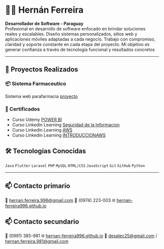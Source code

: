 # 👨‍💻 Hernán Ferreira

**Desarrollador de Software - Paraguay**  
Profesional en desarrollo de software enfocado en brindar soluciones reales y escalables.
Diseño sistemas personalizados, sitios web y aplicaciones móviles adaptadas a cada negocio.
Trabajo con compromiso, claridad y soporte constante en cada etapa del proyecto.
Mi objetivo es generar confianza a través de tecnología funcional y resultados concretos

---

## 🚀 Proyectos Realizados

### 📦 Sistema Farmaceutico
Sistema web parafarmacia
[proyecto](https://github.com/hernan-ferreira996/inventario-qr)

### 🏅 Certificados

- Curso Udemy [POWER BI](certificados/Udemy_POWERBI.pdf)
- Curso Linkedin Learning [Seguridad de la Informacion](certificados/Seguridadinformacion.pdf)
- Curso Linkedin Learning [AWS](certificados/IntroduccionAWS.pdf)
- Curso Linkedin Learning [INTRODUCCIONAWS](certificados/introduccionaAWS.pdf)

## 🛠️ Tecnologías Conocidas

`Java` `Flutter` `Laravel` `PHP` `MySQL` `HTML/CSS` `JavaScript` `Git` `GitHub` `Python` 

---

## 📫 Contacto primario

📧 hernan.ferreira.996@gmail.com
📱 (0974) 223-003
🌐 [hernan-ferreira996.github.io](https://hernan-ferreira996.github.io)

## 📫 Contacto secundario

📱 (0991) 385-981
🌐 [hernan-ferreira996.github.io](https://hernan-ferreira996.github.io)
📧 desatec25@gmail.com  / hernan.ferreira.981@gmail.com
